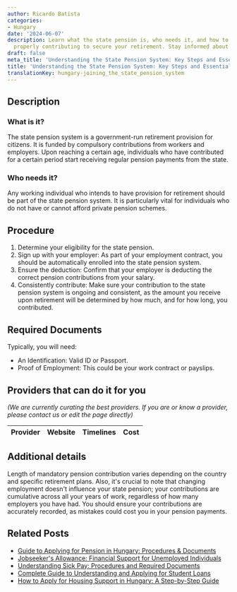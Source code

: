```yaml
---
author: Ricardo Batista
categories:
- Hungary
date: '2024-06-07'
description: Learn what the state pension is, who needs it, and how to ensure you're
  properly contributing to secure your retirement. Stay informed about required documents.
draft: false
meta_title: 'Understanding the State Pension System: Key Steps and Essentials'
title: 'Understanding the State Pension System: Key Steps and Essentials'
translationKey: hungary-joining_the_state_pension_system
---
```


## Description
### What is it?
The state pension system is a government-run retirement provision for citizens. It is funded by compulsory contributions from workers and employers. Upon reaching a certain age, individuals who have contributed for a certain period start receiving regular pension payments from the state.

### Who needs it?
Any working individual who intends to have provision for retirement should be part of the state pension system. It is particularly vital for individuals who do not have or cannot afford private pension schemes.

## Procedure
1. Determine your eligibility for the state pension.
2. Sign up with your employer: As part of your employment contract, you should be automatically enrolled into the state pension system.
3. Ensure the deduction: Confirm that your employer is deducting the correct pension contributions from your salary.
4. Consistently contribute: Make sure your contribution to the state pension system is ongoing and consistent, as the amount you receive upon retirement will be determined by how much, and for how long, you contributed.

## Required Documents
Typically, you will need:
- An Identification: Valid ID or Passport.
- Proof of Employment: This could be your work contract or payslips.

## Providers that can do it for you

_(We are currently curating the best providers. If you are or know a provider, please contact us or edit the page directly)_

| Provider        |     Website     |     Timelines    |       Cost      |
| :-------------: | :-------------: |  :-------------: | :-------------: |

## Additional details
Length of mandatory pension contribution varies depending on the country and specific retirement plans. Also, it's crucial to note that changing employment doesn't influence your state pension; your contributions are cumulative across all your years of work, regardless of how many employers you have had. You should ensure your contributions are accurately recorded, as mistakes could cost you in your pension payments.


## Related Posts

- [Guide to Applying for Pension in Hungary: Procedures & Documents](https://tramitit.com/guides/hungary/pension_application/)
- [Jobseeker's Allowance: Financial Support for Unemployed Individuals](https://tramitit.com/guides/hungary/jobseekers_allowance_application/)
- [Understanding Sick Pay: Procedures and Required Documents](https://tramitit.com/guides/hungary/sick_pay_application/)
- [Complete Guide to Understanding and Applying for Student Loans](https://tramitit.com/guides/hungary/student_loan_application/)
- [How to Apply for Housing Support in Hungary: A Step-by-Step Guide](https://tramitit.com/guides/hungary/housing_support_application/)